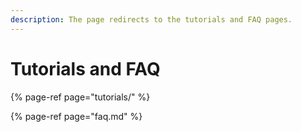 ```yaml
---
description: The page redirects to the tutorials and FAQ pages.
---
```


# Tutorials and FAQ

{% page-ref page="tutorials/" %}

{% page-ref page="faq.md" %}

